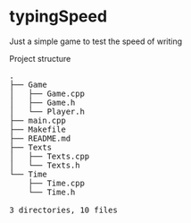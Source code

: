 # typingSpeed
Just a simple game to test the speed of writing

Project structure
<pre>
.
├── Game
│   ├── Game.cpp
│   ├── Game.h
│   └── Player.h
├── main.cpp
├── Makefile
├── README.md
├── Texts
│   ├── Texts.cpp
│   └── Texts.h
└── Time
    ├── Time.cpp
    └── Time.h

3 directories, 10 files
</pre>